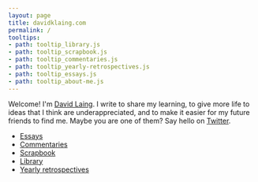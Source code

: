 ```yaml
---
layout: page
title: davidklaing.com
permalink: /
tooltips: 
- path: tooltip_library.js
- path: tooltip_scrapbook.js
- path: tooltip_commentaries.js
- path: tooltip_yearly-retrospectives.js
- path: tooltip_essays.js
- path: tooltip_about-me.js
---
```


Welcome! I'm <a id="about-me" class="internal-link" href="/about-me/">David Laing</a>. I write to share my learning, to give more life to ideas that I think are underappreciated, and to make it easier for my future friends to find me. Maybe you are one of them? Say hello on <a href="https://twitter.com/davidklaing">Twitter</a>.

* <a id="essays" class="internal-link" href="/essays/">Essays</a>
* <a id="commentaries" class="internal-link" href="/commentaries/">Commentaries</a>
* <a id="scrapbook" class="internal-link" href="/scrapbook/">Scrapbook</a>
* <a id="library" class="internal-link" href="/library/">Library</a>
* <a id="yearly-retrospectives" class="internal-link" href="/yearly-retrospectives/">Yearly retrospectives</a>